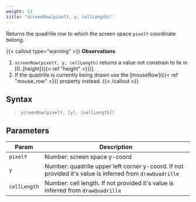 ```yaml
---
weight: 13
title: "screenRow(pixelY, y, cellLength)"
---
```


Returns the quadrille row to which the screen space `pixelY` coordinate belong.

{{< callout type="warning" >}}
**Observations**  
1. `screenRow(pixelY, y, cellLength)` returns a value not constrain to lie in [0..[height]({{< ref "height" >}})].
2. If the quadrille is currently being drawn use the [mouseRow]({{< ref "mouse_row" >}}) property instead.
{{< /callout >}}

## Syntax

> `screenRow(pixelY, [y], [cellLength])`

## Parameters

| Param  | Description                                                                                              |
|------------|----------------------------------------------------------------------------------------------------------|
| `pixelY`     | Number: screen space y-coord                                                                             |
| `y`          | Number: quadrille upper left corner y-coord. If not provided it's value is inferred from `drawQuadrille` |
| `cellLength` | Number: cell length. If not provided it's value is inferred from `drawQuadrille`                         |